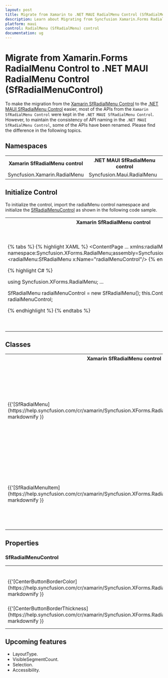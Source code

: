 ```yaml
---
layout: post
title: Migrate from Xamarin to .NET MAUI RadialMenu Control (SfRadialMenuControl) | Syncfusion
description: Learn about Migrating from Syncfusion Xamarin.Forms RadialMenu control to .NET MAUI RadialMenu control.
platform: maui
control: RadialMenu (SfRadialMenu) control
documentation: ug
---
```

 
# Migrate from Xamarin.Forms RadialMenu Control to .NET MAUI RadialMenu Control (SfRadialMenuControl)

To make the migration from the [Xamarin SfRadialMenu Control](https://www.syncfusion.com/xamarin-ui-controls/xamarin-radialMenu-control) to the [.NET MAUI SfRadialMenu Control](https://www.syncfusion.com/maui-controls/maui-radialMenu-control) easier, most of the APIs from the `Xamarin SfRadialMenu Control` were kept in the `.NET MAUI SfRadialMenu Control`. However, to maintain the consistency of API naming in the `.NET MAUI SfRadialMenu Control`, some of the APIs have been renamed. Please find the difference in the following topics.

## Namespaces

<table>
<tr>
<th>Xamarin SfRadialMenu control</th>
<th>.NET MAUI SfRadialMenu control</th></tr>
<tr>
<td>Syncfusion.Xamarin.RadialMenu</td>
<td>Syncfusion.Maui.RadialMenu</td></tr>
</table>

## Initialize Control

To initialize the control, import the radialMenu control namespace and initialize the [SfRadialMenuControl](https://www.syncfusion.com/maui-controls/maui-radial-menu-control) as shown in the following code sample.

<table>
<tr>
<th>Xamarin SfRadialMenu control</th>
<th>.NET MAUI SfRadialMenu control</th></tr>
<tr>
<td>

{% tabs %}
{% highlight XAML %}
<ContentPage 
...
xmlns:radialMenu="clr-namespace:Syncfusion.XForms.RadialMenu;assembly=Syncfusion.RadialMenu.XForms">
     <radialMenu:SfRadialMenu x:Name="radialMenuControl"/>
</ContentPage>
{% endhighlight %}

{% highlight C# %}

using Syncfusion.XForms.RadialMenu;
...

SfRadialMenu radialMenuControl = new SfRadialMenu();
this.Content = radialMenuControl;

{% endhighlight %}
{% endtabs %}

</td>
<td>

{% tabs %}
{% highlight XAML %}

<ContentPage 
...
xmlns:radialMenu="clr-namespace:Syncfusion.Maui.RadialMenu;assembly=Syncfusion.Maui.RadialMenu">
    <radialMenu:SfRadialMenu x:Name="radialMenuControl"/>
</ContentPage>

{% endhighlight %}

{% highlight C# %}

using Syncfusion.Maui.RadialMenu;
…

SfRadialMenu radialMenuControl = new SfRadialMenu();
this.Content = radialMenuControl;

{% endhighlight %}
{% endtabs %}
</td></tr>
</table>

## Classes 

<table>
<tr>
<th>Xamarin SfRadialMenu control</th>
<th>.NET MAUI SfRadialMenu control</th>
<th>Description</th>
</tr>

<tr>
<td>{{'[SfRadialMenu](https://help.syncfusion.com/cr/xamarin/Syncfusion.XForms.RadialMenu.SfRadialMenu.html)'| markdownify }}</td>
<td>{{'[SfRadialMenu](https://help.syncfusion.com/cr/maui/Syncfusion.Maui.RadialMenu.SfRadialMenu.html)'| markdownify}}</td>
<td>The SfRadialMenu displays a hierarchical menu in a circular layout, which is optimized for touch enabled devices. Typically, it is used as a context menu, and it can expose more menu items in the same space than traditional menus.</td>
</tr>

<tr>
<td>{{'[SfRadialMenuItem](https://help.syncfusion.com/cr/xamarin/Syncfusion.XForms.RadialMenu.SfRadialMenuItem.html)'| markdownify }}</td>
<td>{{'[SfRadialMenuItem](https://help.syncfusion.com/cr/maui/Syncfusion.Maui.RadialMenu.SfRadialMenuItem.html)'| markdownify}}</td>
<td>Represents an item that can be added as children in SfRadialMenu.Any object can be added as SfRadialMenuItem and that can be populated as menus.</td>
</tr>

</table> 


## Properties

### SfRadialMenuControl

<table> 
<tr>
<th>Xamarin SfRadialMenu control</th>
<th>.NET MAUI SfRadialMenu control</th>
<th>Description</th></tr>

<tr>
<td>{{'[CenterButtonBorderColor](https://help.syncfusion.com/cr/xamarin/Syncfusion.XForms.RadialMenu.SfRadialMenuControl.html#Syncfusion_XForms_Buttons_SfSegmentedControl_BorderColor)'| markdownify }}</td>
<td>{{'[CenterButtonStroke](https://help.syncfusion.com/cr/maui/Syncfusion.Maui.RadialMenu.SfRadialMenuControl.html#Syncfusion_Maui_Buttons_SfSegmentedControl_Stroke)'| markdownify}}</td>
<td>Gets or sets the stroke brush for the centerbuttonstroke in the SfRadialMenuControl.</td>
</tr>

<tr>
<td>{{'[CenterButtonBorderThickness](https://help.syncfusion.com/cr/xamarin/Syncfusion.XForms.RadialMenu.SfRadialMenuControl.html#Syncfusion_XForms_Buttons_SfSegmentedControl_BorderThickness)'| markdownify }}</td>
<td>{{'[CenterButtonStrokeThickness](https://help.syncfusion.com/cr/maui/Syncfusion.Maui.RadialMenu.SfRadialMenuControl.html#Syncfusion_Maui_Buttons_SfSegmentedControl_StrokeThickness)'| markdownify}}</td>
<td>Gets or sets a value of the the stroke brush for the centerbuttonstrokethickness in the SfRadialMenuControl.</td>
</tr>

</table> 

## Upcoming features

* LayoutType.
* VisibleSegmentCount.
* Selection.
* Accessibility.